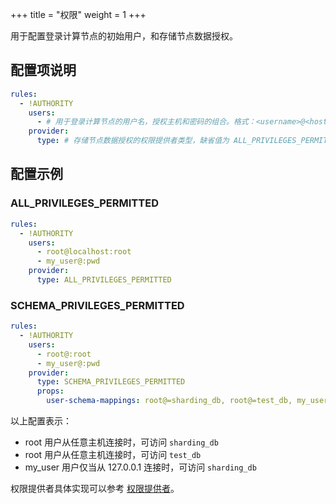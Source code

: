 +++
title = "权限"
weight = 1
+++

用于配置登录计算节点的初始用户，和存储节点数据授权。

## 配置项说明

```yaml
rules:
  - !AUTHORITY
    users:
      - # 用于登录计算节点的用户名，授权主机和密码的组合。格式：<username>@<hostname>:<password>，hostname 为 % 或空字符串表示不限制授权主机
    provider:
      type: # 存储节点数据授权的权限提供者类型，缺省值为 ALL_PRIVILEGES_PERMITTED
```

## 配置示例

### ALL_PRIVILEGES_PERMITTED
```yaml
rules:
  - !AUTHORITY
    users:
      - root@localhost:root
      - my_user@:pwd
    provider:
      type: ALL_PRIVILEGES_PERMITTED
```

### SCHEMA_PRIVILEGES_PERMITTED
```yaml
rules:
  - !AUTHORITY
    users:
      - root@:root
      - my_user@:pwd
    provider:
      type: SCHEMA_PRIVILEGES_PERMITTED
      props:
        user-schema-mappings: root@=sharding_db, root@=test_db, my_user@127.0.0.1=sharding_db
```
以上配置表示：
- root 用户从任意主机连接时，可访问 `sharding_db`
- root 用户从任意主机连接时，可访问 `test_db` 
- my_user 用户仅当从 127.0.0.1 连接时，可访问 `sharding_db`

权限提供者具体实现可以参考 [权限提供者](/cn/dev-manual/proxy)。
